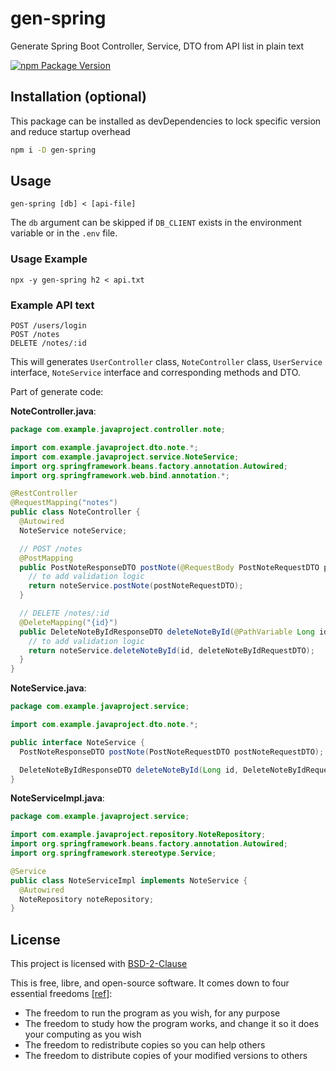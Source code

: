 # gen-spring

Generate Spring Boot Controller, Service, DTO from API list in plain text

[![npm Package Version](https://img.shields.io/npm/v/gen-spring)](https://www.npmjs.com/package/gen-spring)

## Installation (optional)

This package can be installed as devDependencies to lock specific version and reduce startup overhead

```bash
npm i -D gen-spring
```

## Usage

`gen-spring [db] < [api-file]`

The `db` argument can be skipped if `DB_CLIENT` exists in the environment variable or in the `.env` file.

### Usage Example

```
npx -y gen-spring h2 < api.txt
```

### Example API text

```
POST /users/login
POST /notes
DELETE /notes/:id
```

This will generates `UserController` class, `NoteController` class, `UserService` interface, `NoteService` interface and corresponding methods and DTO.

Part of generate code:

**NoteController.java**:

```java
package com.example.javaproject.controller.note;

import com.example.javaproject.dto.note.*;
import com.example.javaproject.service.NoteService;
import org.springframework.beans.factory.annotation.Autowired;
import org.springframework.web.bind.annotation.*;

@RestController
@RequestMapping("notes")
public class NoteController {
  @Autowired
  NoteService noteService;

  // POST /notes
  @PostMapping
  public PostNoteResponseDTO postNote(@RequestBody PostNoteRequestDTO postNoteRequestDTO) {
    // to add validation logic
    return noteService.postNote(postNoteRequestDTO);
  }

  // DELETE /notes/:id
  @DeleteMapping("{id}")
  public DeleteNoteByIdResponseDTO deleteNoteById(@PathVariable Long id, DeleteNoteByIdRequestDTO deleteNoteByIdRequestDTO) {
    // to add validation logic
    return noteService.deleteNoteById(id, deleteNoteByIdRequestDTO);
  }
}

```

**NoteService.java**:

```java
package com.example.javaproject.service;

import com.example.javaproject.dto.note.*;

public interface NoteService {
  PostNoteResponseDTO postNote(PostNoteRequestDTO postNoteRequestDTO);

  DeleteNoteByIdResponseDTO deleteNoteById(Long id, DeleteNoteByIdRequestDTO deleteNoteByIdRequestDTO);
}
```

**NoteServiceImpl.java**:

```java
package com.example.javaproject.service;

import com.example.javaproject.repository.NoteRepository;
import org.springframework.beans.factory.annotation.Autowired;
import org.springframework.stereotype.Service;

@Service
public class NoteServiceImpl implements NoteService {
  @Autowired
  NoteRepository noteRepository;
}
```

## License

This project is licensed with [BSD-2-Clause](./LICENSE)

This is free, libre, and open-source software. It comes down to four essential freedoms [[ref]](https://seirdy.one/2021/01/27/whatsapp-and-the-domestication-of-users.html#fnref:2):

- The freedom to run the program as you wish, for any purpose
- The freedom to study how the program works, and change it so it does your computing as you wish
- The freedom to redistribute copies so you can help others
- The freedom to distribute copies of your modified versions to others
